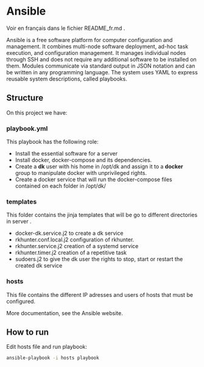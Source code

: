 # Ansible

Voir en français dans le fichier README_fr.md .

Ansible is a free software platform for computer configuration and management. It combines multi-node software deployment, ad-hoc task execution, and configuration management. It manages individual nodes through SSH and does not require any additional software to be installed on them. Modules communicate via standard output in JSON notation and can be written in any programming language. The system uses YAML to express reusable system descriptions, called playbooks.

## Structure

On this project we have:
### **playbook.yml**
This playbook has the following role:
- Install the essential software for a server
- Install docker, docker-compose and its dependencies.
- Create a **dk** user with his home in /opt/dk and assign it to a **docker** group to manipulate docker with unprivileged rights.
- Create a docker service that will run the docker-compose files contained on each folder in /opt/dk/

### **templates**
This folder contains the jinja templates that will be go to different directories in server .
- docker-dk.service.j2 to create a dk service
- rkhunter.conf.local.j2 configuration of rkhunter.
- rkhunter.service.j2 creation of a systemd service
- rkhunter.timer.j2 creation of a repetitive task
- sudoers.j2 to give the dk user the rights to stop, start or restart the created dk service

### **hosts**
This file contains the different IP adresses and users of hosts that must be configured.

More documentation, see the Ansible website.

## How to run

Edit hosts file and run playbook:

```bash
ansible-playbook -i hosts playbook
```